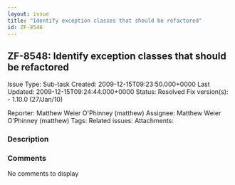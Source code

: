 ```yaml
---
layout: issue
title: "Identify exception classes that should be refactored"
id: ZF-8548
---
```


ZF-8548: Identify exception classes that should be refactored
-------------------------------------------------------------

 Issue Type: Sub-task Created: 2009-12-15T09:23:50.000+0000 Last Updated: 2009-12-15T09:24:44.000+0000 Status: Resolved Fix version(s): - 1.10.0 (27/Jan/10)
 
 Reporter:  Matthew Weier O'Phinney (matthew)  Assignee:  Matthew Weier O'Phinney (matthew)  Tags: 
 Related issues: 
 Attachments: 
### Description

 

 

### Comments

No comments to display